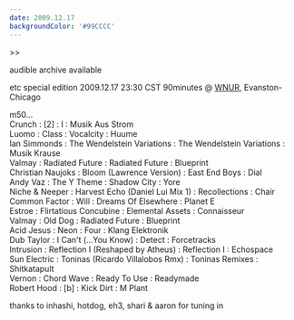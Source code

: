 ```yaml
---
date: 2009.12.17
backgroundColor: '#99CCCC'
---
```


\>>

audible archive available  


etc special edition 2009.12.17 23:30 CST 90minutes @ [WNUR](http://www.wnur.org/), Evanston-Chicago  

m50...  
Crunch : \[2\] : I : Musik Aus Strom  
Luomo : Class : Vocalcity : Huume  
Ian Simmonds : The Wendelstein Variations : The Wendelstein Variations : Musik Krause  
Valmay : Radiated Future : Radiated Future : Blueprint  
Christian Naujoks : Bloom (Lawrence Version) : East End Boys : Dial  
Andy Vaz : The Y Theme : Shadow City : Yore  
Niche & Neeper : Harvest Echo (Daniel Lui Mix 1) : Recollections : Chair  
Common Factor : Will : Dreams Of Elsewhere : Planet E  
Estroe : Flirtatious Concubine : Elemental Assets : Connaisseur  
Valmay : Old Dog : Radiated Future : Blueprint  
Acid Jesus : Neon : Four : Klang Elektronik  
Dub Taylor : I Can't (...You Know) : Detect : Forcetracks  
Intrusion : Reflection I (Reshaped by Atheus) : Reflection I : Echospace  
Sun Electric : Toninas (Ricardo Villalobos Rmx) : Toninas Remixes : Shitkatapult  
Vernon : Chord Wave : Ready To Use : Readymade  
Robert Hood : \[b\] : Kick Dirt : M Plant  

thanks to inhashi, hotdog, eh3, shari & aaron for tuning in